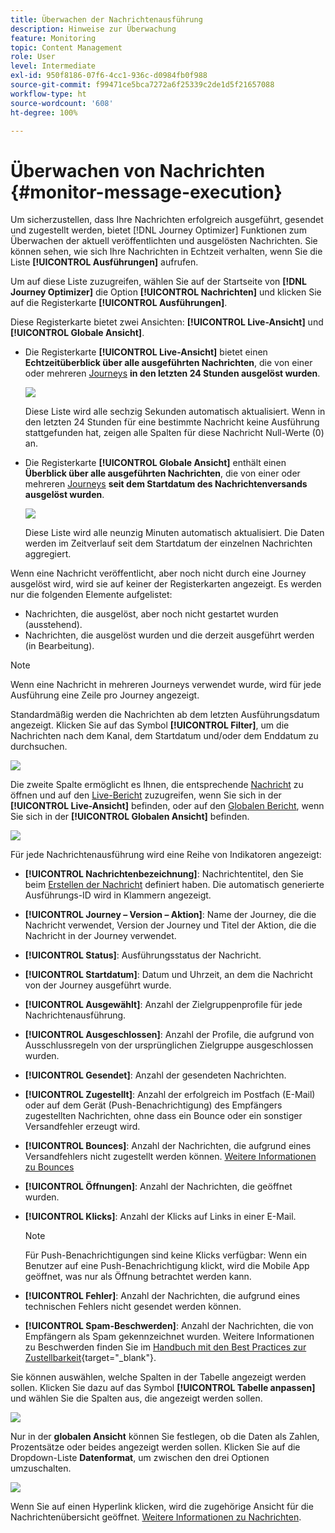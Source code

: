```yaml
---
title: Überwachen der Nachrichtenausführung
description: Hinweise zur Überwachung
feature: Monitoring
topic: Content Management
role: User
level: Intermediate
exl-id: 950f8186-07f6-4cc1-936c-d0984fb0f988
source-git-commit: f99471ce5bca7272a6f25339c2de1d5f21657088
workflow-type: ht
source-wordcount: '608'
ht-degree: 100%

---
```


# Überwachen von Nachrichten  {#monitor-message-execution}

Um sicherzustellen, dass Ihre Nachrichten erfolgreich ausgeführt, gesendet und zugestellt werden, bietet [!DNL Journey Optimizer] Funktionen zum Überwachen der aktuell veröffentlichten und ausgelösten Nachrichten. Sie können sehen, wie sich Ihre Nachrichten <!--and APIs--> in Echtzeit verhalten, wenn Sie die Liste **[!UICONTROL Ausführungen]** aufrufen.

Um auf diese Liste zuzugreifen, wählen Sie auf der Startseite von **[!DNL Journey Optimizer]** die Option **[!UICONTROL Nachrichten]** und klicken Sie auf die Registerkarte **[!UICONTROL Ausführungen]**.

Diese Registerkarte bietet zwei Ansichten: **[!UICONTROL Live-Ansicht]** und **[!UICONTROL Globale Ansicht]**.

* Die Registerkarte **[!UICONTROL Live-Ansicht]** bietet einen **Echtzeitüberblick über alle ausgeführten Nachrichten**, die von einer oder mehreren [Journeys](building-journeys/journey.md) **in den letzten 24 Stunden ausgelöst wurden**.

   ![](assets/message-execution-tab-live.png)

   Diese Liste wird alle sechzig Sekunden automatisch aktualisiert. Wenn in den letzten 24 Stunden für eine bestimmte Nachricht keine Ausführung stattgefunden hat, zeigen alle Spalten für diese Nachricht Null-Werte (0) an.

* Die Registerkarte **[!UICONTROL Globale Ansicht]** enthält einen **Überblick über alle ausgeführten Nachrichten**, die von einer oder mehreren [Journeys](building-journeys/journey.md) **seit dem Startdatum des Nachrichtenversands ausgelöst wurden**.

   ![](assets/message-execution-tab-global.png)

   Diese Liste wird alle neunzig Minuten automatisch aktualisiert. Die Daten werden im Zeitverlauf seit dem Startdatum der einzelnen Nachrichten aggregiert.

Wenn eine Nachricht veröffentlicht, aber noch nicht durch eine Journey ausgelöst wird, wird sie auf keiner der Registerkarten angezeigt. Es werden nur die folgenden Elemente aufgelistet:
* Nachrichten, die ausgelöst, aber noch nicht gestartet wurden (ausstehend).
* Nachrichten, die ausgelöst wurden und die derzeit ausgeführt werden (in Bearbeitung).

<!--For multichannel messages, one row per channel is displayed for each message. STILL VALID? looks like NOT-->

>[!NOTE]
>
>Wenn eine Nachricht in mehreren Journeys verwendet wurde, wird für jede Ausführung eine Zeile pro Journey angezeigt.

<!--![](assets/message-execution-multichannel.png)-->

<!--If a message has been used in several journeys, the **[!UICONTROL Source]** column displays **[!UICONTROL Multiple]**.-->

Standardmäßig werden die Nachrichten ab dem letzten Ausführungsdatum angezeigt. Klicken Sie auf das Symbol **[!UICONTROL Filter]**, um die Nachrichten nach dem Kanal, dem Startdatum und/oder dem Enddatum zu durchsuchen.

![](assets/message-execution-tab-filters.png)

Die zweite Spalte <!--**[!UICONTROL Quick action]**--> ermöglicht es Ihnen, die entsprechende [Nachricht](create-message.md) zu öffnen und auf den [Live-Bericht](reports/live-report.md) zuzugreifen, wenn Sie sich in der **[!UICONTROL Live-Ansicht]** befinden, oder auf den [Globalen Bericht](reports/global-report.md), wenn Sie sich in der **[!UICONTROL Globalen Ansicht]** befinden.

![](assets/message-execution-open-live-report.png)

Für jede Nachrichtenausführung wird eine Reihe von Indikatoren angezeigt:

* **[!UICONTROL Nachrichtenbezeichnung]**: Nachrichtentitel, den Sie beim [Erstellen der Nachricht](create-message.md) definiert haben. Die automatisch generierte Ausführungs-ID wird in Klammern angezeigt.

   <!--**[!UICONTROL Execution ID]**: Automatically generated identifier.
  **[!UICONTROL Source]**: Name of the journey leveraging that message.-->

* **[!UICONTROL Journey – Version – Aktion]**: Name der Journey, die die Nachricht verwendet, Version der Journey und Titel der Aktion, die die Nachricht in der Journey verwendet.

* **[!UICONTROL Status]**: Ausführungsstatus der Nachricht. <!--List all the possible statuses? For now only Live status? The user cannot stop or cancel the execution. TBC by Fred-->

* **[!UICONTROL Startdatum]**: Datum und Uhrzeit, an dem die Nachricht von der Journey ausgeführt wurde.

* **[!UICONTROL Ausgewählt]**: Anzahl der Zielgruppenprofile für jede Nachrichtenausführung.

* **[!UICONTROL Ausgeschlossen]**: Anzahl der Profile, die aufgrund von Ausschlussregeln von der ursprünglichen Zielgruppe ausgeschlossen wurden.

* **[!UICONTROL Gesendet]**: Anzahl der gesendeten Nachrichten.

* **[!UICONTROL Zugestellt]**: Anzahl der erfolgreich im Postfach (E-Mail) oder auf dem Gerät (Push-Benachrichtigung) des Empfängers zugestellten Nachrichten, ohne dass ein Bounce oder ein sonstiger Versandfehler erzeugt wird.

* **[!UICONTROL Bounces]**: Anzahl der Nachrichten, die aufgrund eines Versandfehlers nicht zugestellt werden können. [Weitere Informationen zu Bounces](suppression-list.md)

* **[!UICONTROL Öffnungen]**: Anzahl der Nachrichten, die geöffnet wurden.

* **[!UICONTROL Klicks]**: Anzahl der Klicks auf Links in einer E-Mail.

   >[!NOTE]
   >
   >Für Push-Benachrichtigungen sind keine Klicks verfügbar: Wenn ein Benutzer auf eine Push-Benachrichtigung klickt, wird die Mobile App geöffnet, was nur als Öffnung betrachtet werden kann.

* **[!UICONTROL Fehler]**: Anzahl der Nachrichten, die aufgrund eines technischen Fehlers nicht gesendet werden können.

* **[!UICONTROL Spam-Beschwerden]**: Anzahl der Nachrichten, die von Empfängern als Spam gekennzeichnet wurden. Weitere Informationen zu Beschwerden finden Sie im [Handbuch mit den Best Practices zur Zustellbarkeit](https://experienceleague.adobe.com/docs/deliverability-learn/deliverability-best-practice-guide/metrics-for-deliverability/complaints.html?lang=de#metrics-for-deliverability){target=&quot;_blank&quot;}.

Sie können auswählen, welche Spalten in der Tabelle angezeigt werden sollen. Klicken Sie dazu auf das Symbol **[!UICONTROL Tabelle anpassen]** und wählen Sie die Spalten aus, die angezeigt werden sollen.

![](assets/message-execution-customize-table.png)

Nur in der **globalen Ansicht** können Sie festlegen, ob die Daten als Zahlen, Prozentsätze oder beides angezeigt werden sollen. Klicken Sie auf die Dropdown-Liste **Datenformat**, um zwischen den drei Optionen umzuschalten.

![](assets/message-execution-data-format.png)

Wenn Sie auf einen Hyperlink klicken, wird die zugehörige Ansicht für die Nachrichtenübersicht geöffnet. [Weitere Informationen zu Nachrichten](create-message.md).
